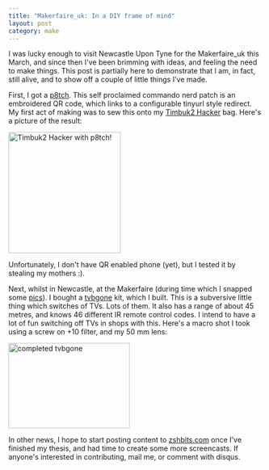 ```yaml
--- 
title: "Makerfaire_uk: In a DIY frame of mind"
layout: post
category: make
---
```

I was lucky enough to visit Newcastle Upon Tyne for the Makerfaire_uk this March, and since then I've been brimming with ideas, and feeling the need to make things. This post is partially here to demonstrate that I am, in fact, still alive, and to show off a couple of little things I've made.

First, I got a [p8tch](http://www.p8tch.com/ "P8tch: welcome"). This self proclaimed commando nerd patch is an embroidered QR code, which links to a configurable tinyurl style redirect. My first act of making was to sew this onto my [Timbuk2 Hacker](http://www.timbuk2.co/tb2/products/backpacks/hacker "Timbuk2 Bags - Hacker Daypack - Ballistic Fabric") bag. Here's a picture of the result:

<a href="http://www.flickr.com/photos/mattfoster/3373169089/" title="Timbuk2 Hacker with p8tch! by mattfoster, on Flickr"><img src="http://farm4.static.flickr.com/3570/3373169089_03fbbf2aab_m.jpg" width="222" height="240" alt="Timbuk2 Hacker with p8tch!" /></a>

Unfortunately, I don't have QR enabled phone (yet), but I tested it by stealing my mothers :).

Next, whilst in Newcastle, at the Makerfaire (during time which I snapped some [pics](http://www.flickr.com/photos/mattfoster/sets/72157615228193893/ "Makerfaire UK - a set on Flickr")). I bought a [tvbgone](http://www.ladyada.net/make/tvbgone/ "TV-B-Gone Kit - DIY Universal Remote") kit, which I built. This is a subversive little thing which switches of TVs. Lots of them. It also has a range of about 45 metres, and knows 46 different IR remote control codes. I intend to have a lot of fun switching off TVs in shops with this. Here's a macro shot I took using a screw on +10 filter, and my 50 mm lens:

<a href="http://www.flickr.com/photos/mattfoster/3373251351/" title="completed tvbgone by mattfoster, on Flickr"><img src="http://farm4.static.flickr.com/3567/3373251351_6e05cde383_m.jpg" width="240" height="169" alt="completed tvbgone" /></a>

In other news, I hope to start posting content to [zshbits.com](http://zshbits.com "ZSH Bits: a tutorial and reference site for ZSH") once I've finished my thesis, and had time to create some more screencasts. If anyone's interested in contributing, mail me, or comment with disqus.

